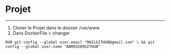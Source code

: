 # Projet 
***
1. Cloner le Projet dans le dossier /var/www
2. Dans DockerFile > changer

`RUN git config --global user.email "MAILGITHUB@gmail.com" \
&& git config --global user.name "NAMEUSERGITHUB"`